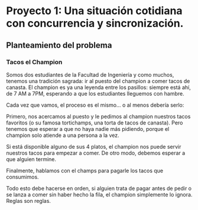 # Proyecto 1: Una situación cotidiana con concurrencia y sincronización.

## Planteamiento del problema

### Tacos el Champion

Somos dos estudiantes de la Facultad de Ingeniería y como muchos, tenemos una tradición sagrada: ir al puesto del champion a comer tacos de canasta. El champion es ya una leyenda entre los pasillos: siempre está ahí, de 7 AM a 7PM, esperando a que los estudiantes lleguemos con hambre.

Cada vez que vamos, el proceso es el mismo… o al menos debería serlo:

Primero, nos acercamos al puesto y le pedimos al champion nuestros tacos favoritos (o su famosa tortichamps, una torta de tacos de canasta). Pero tenemos que esperar a que no haya nadie más pidiendo, porque el champion solo atiende a una persona a la vez.

Si está disponible alguno de sus 4 platos, el champion nos puede servir nuestros tacos para empezar a comer. De otro modo, debemos esperar a que alguien termine.

Finalmente, hablamos con el champs para pagarle los tacos que consumimos.

Todo esto debe hacerse en orden, si alguien trata de pagar antes de pedir o se lanza a comer sin haber hecho la fila, el champion simplemente lo ignora. Reglas son reglas.
